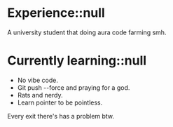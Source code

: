 # Experience::null
A university student that doing aura code farming smh.

# Currently learning::null
- No vibe code.
- Git push --force and praying for a god.
- Rats and nerdy.
- Learn pointer to be pointless.

Every exit there's has a problem btw.
